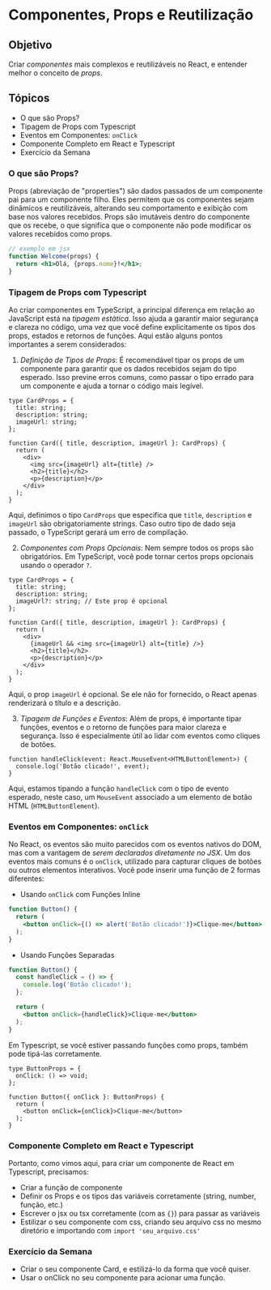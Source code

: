 # Componentes, Props e Reutilização

## Objetivo
Criar *componentes* mais complexos e reutilizáveis no React, e entender melhor o conceito de *props*. 

## Tópicos
- O que são Props?
- Tipagem de Props com Typescript
- Eventos em Componentes: `onClick`
- Componente Completo em React e Typescript
- Exercício da Semana

### O que são Props?

Props (abreviação de "properties") são dados passados de um componente pai para um componente filho. Eles permitem que os componentes sejam dinâmicos e reutilizáveis, alterando seu comportamento e exibição com base nos valores recebidos. Props são imutáveis dentro do componente que os recebe, o que significa que o componente não pode modificar os valores recebidos como props.

```jsx
// exemplo em jsx
function Welcome(props) {
  return <h1>Olá, {props.nome}!</h1>;
}
```

### Tipagem de Props com Typescript

Ao criar componentes em TypeScript, a principal diferença em relação ao JavaScript está na *tipagem estática*. Isso ajuda a garantir maior segurança e clareza no código, uma vez que você define explicitamente os tipos dos props, estados e retornos de funções. Aqui estão alguns pontos importantes a serem considerados:

1. *Definição de Tipos de Props*: É recomendável tipar os props de um componente para garantir que os dados recebidos sejam do tipo esperado. Isso previne erros comuns, como passar o tipo errado para um componente e ajuda a tornar o código mais legível.

```tsx
type CardProps = {
  title: string;
  description: string;
  imageUrl: string;
};

function Card({ title, description, imageUrl }: CardProps) {
  return (
    <div>
      <img src={imageUrl} alt={title} />
      <h2>{title}</h2>
      <p>{description}</p>
    </div>
  );
}
```
Aqui, definimos o tipo `CardProps` que especifica que `title`, `description` e `imageUrl` são obrigatoriamente strings. Caso outro tipo de dado seja passado, o TypeScript gerará um erro de compilação.

2. *Componentes com Props Opcionais*: Nem sempre todos os props são obrigatórios. Em TypeScript, você pode tornar certos props opcionais usando o operador `?`.

```tsx
type CardProps = {
  title: string;
  description: string;
  imageUrl?: string; // Este prop é opcional
};

function Card({ title, description, imageUrl }: CardProps) {
  return (
    <div>
      {imageUrl && <img src={imageUrl} alt={title} />}
      <h2>{title}</h2>
      <p>{description}</p>
    </div>
  );
}
```
Aqui, o prop `imageUrl` é opcional. Se ele não for fornecido, o React apenas renderizará o título e a descrição.

3. *Tipagem de Funções e Eventos*: Além de props, é importante tipar funções, eventos e o retorno de funções para maior clareza e segurança. Isso é especialmente útil ao lidar com eventos como cliques de botões.

```tsx
function handleClick(event: React.MouseEvent<HTMLButtonElement>) {
  console.log('Botão clicado!', event);
}
```
Aqui, estamos tipando a função `handleClick` com o tipo de evento esperado, neste caso, um `MouseEvent` associado a um elemento de botão HTML (`HTMLButtonElement`).

### Eventos em Componentes: `onClick`

No React, os eventos são muito parecidos com os eventos nativos do DOM, mas com a vantagem de *serem declarados diretamente no JSX*. Um dos eventos mais comuns é o `onClick`, utilizado para capturar cliques de botões ou outros elementos interativos. Você pode inserir uma função de 2 formas diferentes:

- Usando `onClick` com Funções Inline
```jsx
function Button() {
  return (
    <button onClick={() => alert('Botão clicado!')}>Clique-me</button>
  );
}
```

- Usando Funções Separadas
```jsx
function Button() {
  const handleClick = () => {
    console.log('Botão clicado!');
  };

  return (
    <button onClick={handleClick}>Clique-me</button>
  );
}
```

Em Typescript, se você estiver passando funções como props, também pode tipá-las corretamente.
```tsx
type ButtonProps = {
  onClick: () => void;
};

function Button({ onClick }: ButtonProps) {
  return (
    <button onClick={onClick}>Clique-me</button>
  );
}
```

### Componente Completo em React e Typescript

Portanto, como vimos aqui, para criar um componente de React em Typescript, precisamos: 
- Criar a função de componente
- Definir os Props e os tipos das variáveis corretamente (string, number, função, etc.)
- Escrever o jsx ou tsx corretamente (com as `{}`) para passar as variáveis
- Estilizar o seu componente com css, criando seu arquivo css no mesmo diretório e importando com `import 'seu_arquivo.css'`

### Exercício da Semana
- Criar o seu componente Card, e estilizá-lo da forma que você quiser.
- Usar o onClick no seu componente para acionar uma função.